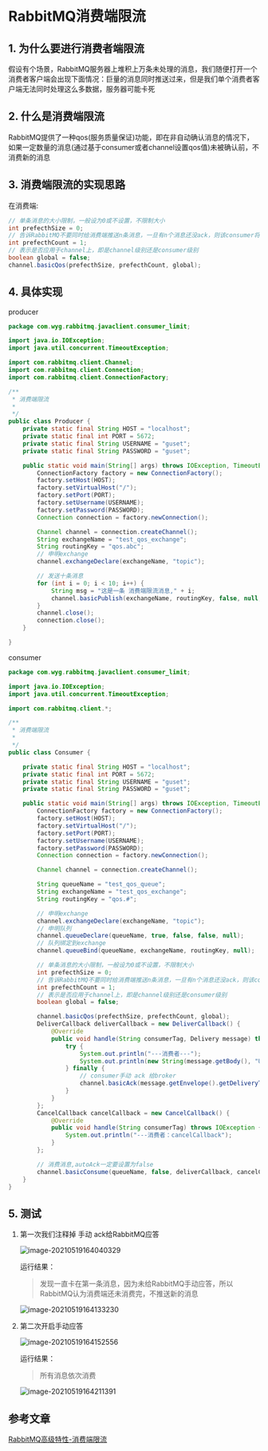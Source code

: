 # RabbitMQ消费端限流

## 1. 为什么要进行消费者端限流

假设有个场景，RabbitMQ服务器上堆积上万条未处理的消息，我们随便打开一个消费者客户端会出现下面情况：巨量的消息同时推送过来，但是我们单个消费者客户端无法同时处理这么多数据，服务器可能卡死

## 2. 什么是消费端限流

RabbitMQ提供了一种qos(服务质量保证)功能，即在非自动确认消息的情况下，如果一定数量的消息(通过基于consumer或者channel设置qos值)未被确认前，不消费新的消息

## 3. 消费端限流的实现思路

在消费端:

```java
// 单条消息的大小限制，一般设为0或不设置，不限制大小
int prefecthSize = 0;
// 告诉RabbitMQ不要同时给消费端推送n条消息，一旦有n个消息还没ack，则该consumer将block掉，直到有ack；注意在自动应答下不生效
int prefecthCount = 1;
// 表示是否应用于channel上，即是channel级别还是consumer级别
boolean global = false;
channel.basicQos(prefecthSize, prefecthCount, global);
```

## 4. 具体实现

producer

```java
package com.wyg.rabbitmq.javaclient.consumer_limit;

import java.io.IOException;
import java.util.concurrent.TimeoutException;

import com.rabbitmq.client.Channel;
import com.rabbitmq.client.Connection;
import com.rabbitmq.client.ConnectionFactory;

/**
 * 消费端限流
 * 
 */
public class Producer {
    private static final String HOST = "localhost";
    private static final int PORT = 5672;
    private static final String USERNAME = "guset";
    private static final String PASSWORD = "guset";

    public static void main(String[] args) throws IOException, TimeoutException {
        ConnectionFactory factory = new ConnectionFactory();
        factory.setHost(HOST);
        factory.setVirtualHost("/");
        factory.setPort(PORT);
        factory.setUsername(USERNAME);
        factory.setPassword(PASSWORD);
        Connection connection = factory.newConnection();

        Channel channel = connection.createChannel();
        String exchangeName = "test_qos_exchange";
        String routingKey = "qos.abc";
        // 申明exchange
        channel.exchangeDeclare(exchangeName, "topic");

        // 发送十条消息
        for (int i = 0; i < 10; i++) {
            String msg = "这是一条 消费端限流消息," + i;
            channel.basicPublish(exchangeName, routingKey, false, null, msg.getBytes("UTF-8"));
        }
        channel.close();
        connection.close();
    }

}
```

consumer

```java
package com.wyg.rabbitmq.javaclient.consumer_limit;

import java.io.IOException;
import java.util.concurrent.TimeoutException;

import com.rabbitmq.client.*;

/**
 * 消费端限流
 * 
 */
public class Consumer {

    private static final String HOST = "localhost";
    private static final int PORT = 5672;
    private static final String USERNAME = "guset";
    private static final String PASSWORD = "guset";

    public static void main(String[] args) throws IOException, TimeoutException {
        ConnectionFactory factory = new ConnectionFactory();
        factory.setHost(HOST);
        factory.setVirtualHost("/");
        factory.setPort(PORT);
        factory.setUsername(USERNAME);
        factory.setPassword(PASSWORD);
        Connection connection = factory.newConnection();

        Channel channel = connection.createChannel();

        String queueName = "test_qos_queue";
        String exchangeName = "test_qos_exchange";
        String routingKey = "qos.#";

        // 申明exchange
        channel.exchangeDeclare(exchangeName, "topic");
        // 申明队列
        channel.queueDeclare(queueName, true, false, false, null);
        // 队列绑定到exchange
        channel.queueBind(queueName, exchangeName, routingKey, null);

        // 单条消息的大小限制，一般设为0或不设置，不限制大小
        int prefecthSize = 0;
        // 告诉RabbitMQ不要同时给消费端推送n条消息，一旦有n个消息还没ack，则该consumer将block掉，直到有ack；注意在自动应答下不生效
        int prefecthCount = 1;
        // 表示是否应用于channel上，即是channel级别还是consumer级别
        boolean global = false;

        channel.basicQos(prefecthSize, prefecthCount, global);
        DeliverCallback deliverCallback = new DeliverCallback() {
            @Override
            public void handle(String consumerTag, Delivery message) throws IOException {
                try {
                    System.out.println("---消费者---");
                    System.out.println(new String(message.getBody(), "UTF-8"));
                } finally {
                    // consumer手动 ack 给broker
                    channel.basicAck(message.getEnvelope().getDeliveryTag(), false);
                }
            }
        };
        CancelCallback cancelCallback = new CancelCallback() {
            @Override
            public void handle(String consumerTag) throws IOException {
                System.out.println("---消费者：cancelCallback");
            }
        };

        // 消费消息,autoAck一定要设置为false
        channel.basicConsume(queueName, false, deliverCallback, cancelCallback);
    }
}
```

## 5. 测试

1. 第一次我们注释掉 手动 ack给RabbitMQ应答

   ![image-20210519164040329](https://abelsun-1256449468.cos.ap-beijing.myqcloud.com/image/image-20210519164040329.png)

   运行结果：

   > 发现一直卡在第一条消息，因为未给RabbitMQ手动应答，所以RabbitMQ认为消费端还未消费完，不推送新的消息

   ![image-20210519164133230](https://abelsun-1256449468.cos.ap-beijing.myqcloud.com/image/image-20210519164133230.png)

2. 第二次开启手动应答

   ![image-20210519164152556](https://abelsun-1256449468.cos.ap-beijing.myqcloud.com/image/image-20210519164152556.png)

   运行结果：

   > 所有消息依次消费

   ![image-20210519164211391](https://abelsun-1256449468.cos.ap-beijing.myqcloud.com/image/image-20210519164211391.png)

## 参考文章

[RabbitMQ高级特性-消费端限流](https://juejin.cn/post/6844904002996404237)


